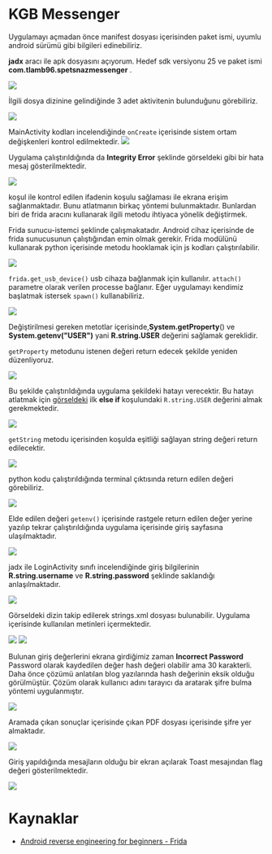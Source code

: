 # KGB Messenger
Uygulamayı açmadan önce manifest dosyası içerisinden paket ismi, uyumlu android sürümü gibi bilgileri edinebiliriz.

**jadx** aracı ile apk dosyasını açıyorum. Hedef sdk versiyonu 25 ve paket ismi **com.tlamb96.spetsnazmessenger** .

![](../images/Pasted%20image%2020220322190827.png)

İlgili dosya dizinine gelindiğinde 3 adet aktivitenin bulunduğunu görebiliriz.

![](../images/Pasted%20image%2020220322191311.png)

MainActivity kodları incelendiğinde `onCreate` içerisinde sistem ortam değişkenleri kontrol edilmektedir. 
![](../images/Pasted%20image%2020220322191523.png)

Uygulama çalıştırıldığında da **Integrity Error** şeklinde görseldeki gibi bir hata mesaj gösterilmektedir.

![](../images/Pasted%20image%2020220322190207.png)

koşul ile kontrol edilen ifadenin koşulu sağlaması ile ekrana erişim sağlanmaktadır. Bunu atlatmanın birkaç yöntemi bulunmaktadır. Bunlardan biri de frida aracını kullanarak ilgili metodu ihtiyaca yönelik değiştirmek.

Frida sunucu-istemci şeklinde çalışmakatadır. Android cihaz içerisinde de frida sunucusunun çalıştığından emin olmak gerekir. Frida modülünü kullanarak python içerisinde metodu hooklamak için js kodları çalıştırılabilir.

![](../images/Pasted%20image%2020220323121517.png)

`frida.get_usb_device()` usb cihaza bağlanmak için kullanılır. `attach()` parametre olarak verilen processe bağlanır.  Eğer uygulamayı kendimiz başlatmak istersek `spawn()` kullanabiliriz.

![](../images/Pasted%20image%2020220323122836.png)


Değiştirilmesi gereken metotlar içerisinde,**System.getProperty**() ve **System.getenv("USER")** yani **R.string.USER**  değerini sağlamak gereklidir.

`getProperty` metodunu istenen değeri return edecek şekilde yeniden düzenliyoruz.

![](../images/Pasted%20image%2020220323210522.png)

Bu şekilde çalıştırıldığında uygulama şekildeki hatayı verecektir. Bu hatayı atlatmak için [görseldeki](../../../images/Pasted%20image%2020220322191523.png) ilk **else if** koşulundaki  `R.string.USER` değerini almak gerekmektedir. 

![](../images/Pasted%20image%2020220323210805.png)

`getString` metodu içerisinden koşulda eşitliği sağlayan string değeri return edilecektir.

![](../images/Pasted%20image%2020220323212159.png)

python kodu çalıştırıldığında terminal çıktısında return edilen değeri görebiliriz.

![](../images/Pasted%20image%2020220323210413.png)

Elde edilen değeri `getenv()` içerisinde rastgele return edilen değer yerine yazılıp tekrar çalıştırıldığında uygulama içerisinde giriş sayfasına ulaşılmaktadır.

![](../images/Pasted%20image%2020220323212934.png)

jadx ile LoginActivity sınıfı incelendiğinde giriş bilgilerinin **R.string.username** ve **R.string.password** şeklinde saklandığı anlaşılmaktadır. 

![](../images/Pasted%20image%2020220323213840.png)

Görseldeki dizin takip edilerek strings.xml dosyası bulunabilir. Uygulama içerisinde kullanılan metinleri içermektedir. 

![](../images/Pasted%20image%2020220323213725.png)
![](../images/Pasted%20image%2020220324093004.png)

Bulunan giriş değerlerini ekrana girdiğimiz zaman **Incorrect Password** 
Password olarak kaydedilen değer hash değeri 
olabilir ama 30 karakterli. Daha önce çözümü anlatılan blog yazılarında hash değerinin eksik olduğu görülmüştür. Çözüm olarak kullanıcı adını tarayıcı da aratarak şifre bulma yöntemi uygulanmıştır.

![](../images/Pasted%20image%2020220324111147.png)

Aramada çıkan sonuçlar içerisinde çıkan PDF dosyası içerisinde şifre yer almaktadır.

![](../images/Pasted%20image%2020220324111228.png)

Giriş yapıldığında mesajların olduğu bir ekran açılarak Toast mesajından flag değeri gösterilmektedir.

![](../images/Pasted%20image%2020220324112928.png)





# Kaynaklar
- [Android reverse engineering for beginners - Frida](https://braincoke.fr/blog/2021/03/android-reverse-engineering-for-beginners-frida/#about-frida) 
